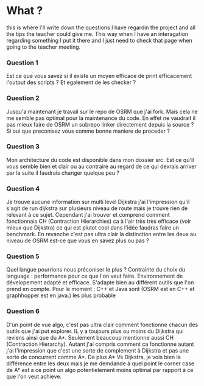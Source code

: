 # What ?
this is where i'll write down the questions I have regardin the project and all the tips the teacher could give me. This way when I have an interagation regarding something I put it there and I just need to check that page when going to the teacher meeting.

### Question 1
Est ce que vous savez si il existe un moyen efficace de print efficacement l'output des scripts ? Et egalement de les checker ?

### Question 2
Jusqu'a maintenant je travail sur le repo de OSRM que j'ai fork. Mais cela ne me semble pas optimal pour la maintenance du code. En effet ne vaudrait il pas mieux faire de OSRM un subrepo linker directement depuis la source ? Si oui que preconisez vous comme bonne maniere de proceder ?

### Question 3
Mon architecture du code est disponible dans mon dossier src. Est ce qu'il vous semble bien et clair ou au contraire au regard de ce qui devrais arriver par la suite il faudrais changer quelque peu ?

### Question 4
Je trouve aucune information sur multi level Dijkstra j'ai l'impression qu'il s'agit de run dijkstra sur plusieurs niveau de route mais je trouve rien de relevant à ce sujet. Cependant j'ai trouver et comprend comment fonctionnais CH (Contraction Hierarchies) ca à l'air très très efficace (voir mieux que Dijkstra) ce qui est plutot cool dans l'idée faudras faire un benchmark. En revanche c'est pas ultra clair la distinction entre les deux au niveau de OSRM est-ce que vous en savez plus ou pas ?

### Question 5
Quel langue pourrions nous préconiser le plus ?
Contrainte du choix du language : performance pour ce que l'on veut faire. Environnement de dévelopement adapté et efficace.
S'adapte bien au différent outils que l'on prend en compte.
Pour le moment : C++ et Java sont (OSRM est en C++ et graphhopper est en java.) les plus probable

### Question 6
D'un point de vue algo, c'est pas ultra clair comment fonctionne chacun des outils que j'ai put explorer. IL y a toujours plus ou moins du Dijkstra qui reviens ainsi que du A*. Seulement beaucoup mentionne aussi CH (Contraction Hierarchy). Autant j'ai compris comment ca fonctionne autant j'ai l'impression que c'est une sorte de complement à Dijkstra et pas une sorte de concurrent comme A*.
De plus A* Vs Dijkstra, je vois bien la différence entre les deux mais je me demdande à quel point le corner case de A* est a ce point un algo potentielement moins optimal par rapport à ce que l'on veut achieve.
